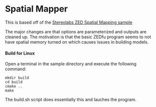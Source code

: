 # Spatial Mapper 
This is based off of the [Stereolabs ZED Spatial Mapping sample](https://github.com/stereolabs/zed-examples/tree/master/spatial%20mapping)

The major changes are that options are parameterized and outputs are cleaned up. The motivation is that the basic ZEDfu program seems to not have spatial memory turned on which causes issues in building models. 


#### Build for Linux

Open a terminal in the sample directory and execute the following command:

    mkdir build
    cd build
    cmake ..
    make

The build.sh script does essentially this and lauches the program.